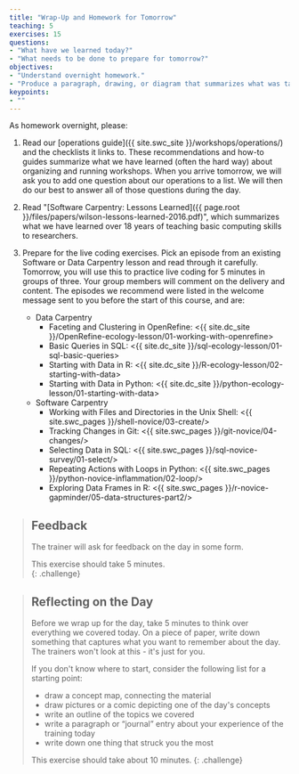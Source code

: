 ```yaml
---
title: "Wrap-Up and Homework for Tomorrow"
teaching: 5
exercises: 15
questions:
- "What have we learned today?"
- "What needs to be done to prepare for tomorrow?"
objectives:
- "Understand overnight homework."
- "Produce a paragraph, drawing, or diagram that summarizes what was taught today."  
keypoints:
- ""
---
```


As homework overnight, please:

1.  Read our [operations guide]({{ site.swc_site }}/workshops/operations/) and the checklists it links to.
    These recommendations and how-to guides summarize what we have learned (often the hard way)
    about organizing and running workshops.
    When you arrive tomorrow, we will ask you to add one question about our operations to a list.
    We will then do our best to answer all of those questions during the day.

2.  Read "[Software Carpentry: Lessons Learned]({{ page.root }}/files/papers/wilson-lessons-learned-2016.pdf)",
    which summarizes what we have learned over 18 years of teaching basic computing skills to researchers.

3.  Prepare for the live coding exercises.
    Pick an episode from an existing Software or Data Carpentry lesson and read through it carefully.
    Tomorrow, you will use this to practice live coding for 5 minutes in groups of three.
    Your group members will comment on the delivery and content.
    The episodes we recommend were listed in the welcome message
    sent to you before the start of this course, and are:
    *   Data Carpentry
        *   Faceting and Clustering in OpenRefine: <{{ site.dc_site }}/OpenRefine-ecology-lesson/01-working-with-openrefine>
        *   Basic Queries in SQL: <{{ site.dc_site }}/sql-ecology-lesson/01-sql-basic-queries>
        *   Starting with Data in R: <{{ site.dc_site }}/R-ecology-lesson/02-starting-with-data>
        *   Starting with Data in Python: <{{ site.dc_site }}/python-ecology-lesson/01-starting-with-data>
    *   Software Carpentry
        *   Working with Files and Directories in the Unix Shell: <{{ site.swc_pages }}/shell-novice/03-create/>
        *   Tracking Changes in Git: <{{ site.swc_pages }}/git-novice/04-changes/>
        *   Selecting Data in SQL: <{{ site.swc_pages }}/sql-novice-survey/01-select/>
        *   Repeating Actions with Loops in Python: <{{ site.swc_pages }}/python-novice-inflammation/02-loop/>
        *   Exploring Data Frames in R: <{{ site.swc_pages }}/r-novice-gapminder/05-data-structures-part2/>

> ## Feedback
> 
> The trainer will ask for feedback on the day in some form.  
> 
> This exercise should take 5 minutes.  
{: .challenge}

> ## Reflecting on the Day
> 
> Before we wrap up for the day, take 5 minutes to think over 
> everything we covered today.  On a piece of paper, write 
> down something that captures what you want to remember about 
> the day.  The trainers won't look at this - it's just for you.  
> 
> If you don't know where to start, consider 
> the following list for a starting point: 
> 
> * draw a concept map, connecting the material
> * draw pictures or a comic depicting one of the day's concepts
> * write an outline of the topics we covered
> * write a paragraph or “journal” entry about your 
> experience of the training today
> * write down one thing that struck you the most
>
> This exercise should take about 10 minutes.
{: .challenge}
